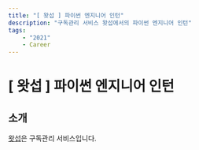 ```yaml
---
title: "[ 왓섭 ] 파이썬 엔지니어 인턴"
description: "구독관리 서비스 왓섭에서의 파이썬 엔지니어 인턴"
tags:
    - "2021"
    - Career
---
```


# [ 왓섭 ] 파이썬 엔지니어 인턴



## 소개

[왓섭](https://whatssub.co/)은 구독관리 서비스입니다.  